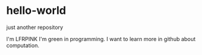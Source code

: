 # hello-world
just another repository

I'm LFRPINK
I'm green in programming.
I want to learn more in github about computation.
